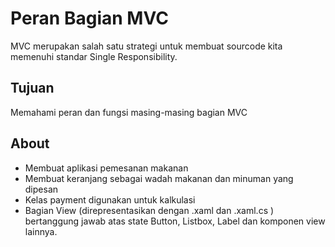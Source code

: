 # Peran Bagian MVC
MVC merupakan salah satu strategi untuk membuat sourcode kita memenuhi standar Single Responsibility.

## Tujuan
Memahami peran dan fungsi masing-masing bagian MVC

## About
- Membuat aplikasi pemesanan makanan
- Membuat keranjang sebagai wadah makanan dan minuman yang dipesan
- Kelas payment digunakan untuk kalkulasi
- Bagian View (direpresentasikan dengan .xaml dan .xaml.cs ) bertanggung jawab atas state Button, Listbox, Label dan komponen view lainnya.